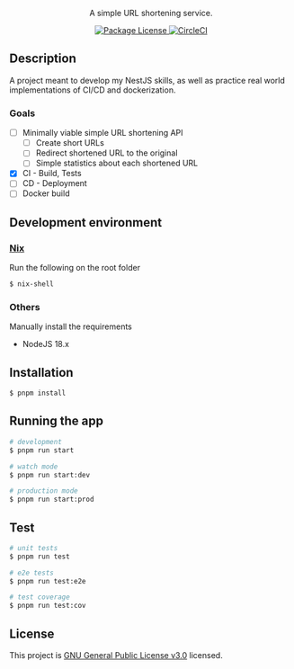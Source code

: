 <p align="center">A simple URL shortening service.</p>
<p align="center">
  <a href="https://www.github.com/[text]" target="_blank">
    <img src="https://img.shields.io/github/license/lpchaim/url-shortener" alt="Package License"/>
  </a>
  <a href="https://circleci.com/gh/lpchaim/url-shortener" target="_blank">
    <img src="https://img.shields.io/circleci/build/gh/lpchaim/url-shortener" alt="CircleCI"/>
  </a>
</p>

## Description

A project meant to develop my NestJS skills, as well as practice real world implementations of CI/CD and dockerization.

### Goals
- [ ] Minimally viable simple URL shortening API
  - [ ] Create short URLs
  - [ ] Redirect shortened URL to the original
  - [ ] Simple statistics about each shortened URL
- [x] CI - Build, Tests
- [ ] CD - Deployment
- [ ] Docker build

## Development environment

### [Nix](https://nixos.org/)
Run the following on the root folder
```bash
$ nix-shell
```
### Others
Manually install the requirements
- NodeJS 18.x

## Installation

```bash
$ pnpm install
```

## Running the app

```bash
# development
$ pnpm run start

# watch mode
$ pnpm run start:dev

# production mode
$ pnpm run start:prod
```

## Test

```bash
# unit tests
$ pnpm run test

# e2e tests
$ pnpm run test:e2e

# test coverage
$ pnpm run test:cov
```

## License

This project is [GNU General Public License v3.0](LICENSE) licensed.

